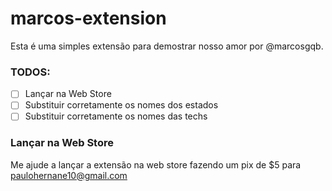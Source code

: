 # marcos-extension

Esta é uma simples extensão para demostrar nosso amor por @marcosgqb.

### TODOS:

- [ ] Lançar na Web Store
- [ ] Substituir corretamente os nomes dos estados
- [ ] Substituir corretamente os nomes das techs

### Lançar na Web Store

Me ajude a lançar a extensão na web store fazendo um pix de $5 para paulohernane10@gmail.com